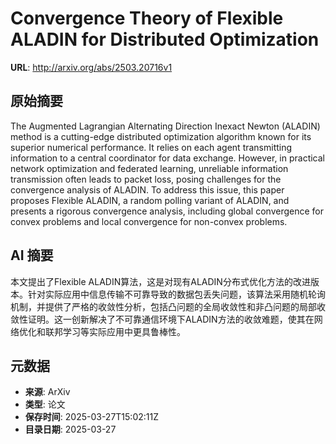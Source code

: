 # Convergence Theory of Flexible ALADIN for Distributed Optimization

**URL**: http://arxiv.org/abs/2503.20716v1

## 原始摘要

The Augmented Lagrangian Alternating Direction Inexact Newton (ALADIN) method
is a cutting-edge distributed optimization algorithm known for its superior
numerical performance. It relies on each agent transmitting information to a
central coordinator for data exchange. However, in practical network
optimization and federated learning, unreliable information transmission often
leads to packet loss, posing challenges for the convergence analysis of ALADIN.
To address this issue, this paper proposes Flexible ALADIN, a random polling
variant of ALADIN, and presents a rigorous convergence analysis, including
global convergence for convex problems and local convergence for non-convex
problems.


## AI 摘要

本文提出了Flexible ALADIN算法，这是对现有ALADIN分布式优化方法的改进版本。针对实际应用中信息传输不可靠导致的数据包丢失问题，该算法采用随机轮询机制，并提供了严格的收敛性分析，包括凸问题的全局收敛性和非凸问题的局部收敛性证明。这一创新解决了不可靠通信环境下ALADIN方法的收敛难题，使其在网络优化和联邦学习等实际应用中更具鲁棒性。

## 元数据

- **来源**: ArXiv
- **类型**: 论文
- **保存时间**: 2025-03-27T15:02:11Z
- **目录日期**: 2025-03-27
